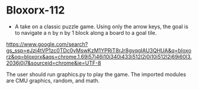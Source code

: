 # Bloxorx-112
- A take on a classic puzzle game. Using only the arrow keys, the goal is to navigate a n by n by 1 block along a board to a goal tile. 

 https://www.google.com/search?gs_ssp=eJzj4tVP1zc0TDc0yMswKzM1YPRiT8rJr8gvqgIAU3QHUA&q=bloxorz&oq=bloxorx&aqs=chrome.1.69i57j46i10i340i433i512l2j0i10i512l2j69i60l3.2036j0j7&sourceid=chrome&ie=UTF-8

The user should run graphics.py to play the game. The imported modules are CMU graphics, random, and math. 
